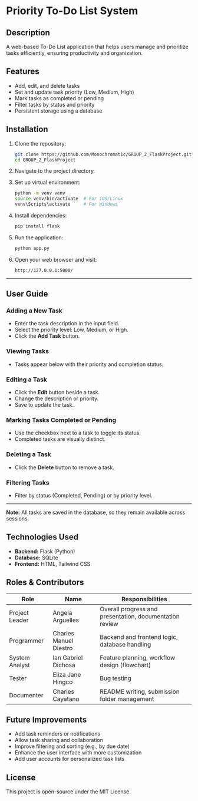 # Priority To-Do List System

## Description
A web-based To-Do List application that helps users manage and prioritize tasks efficiently, ensuring productivity and organization.

## Features
- Add, edit, and delete tasks
- Set and update task priority (Low, Medium, High)
- Mark tasks as completed or pending
- Filter tasks by status and priority
- Persistent storage using a database

## Installation

1. Clone the repository:
    ```bash
    git clone https://github.com/Monochromat1c/GROUP_2_FlaskProject.git
    cd GROUP_2_FlaskProject
    ```

2. Navigate to the project directory.

3. Set up virtual environment:
    ```bash
    python -m venv venv
    source venv/bin/activate  # For iOS/Linux
    venv\Scripts\activate     # For Windows
    ```

4. Install dependencies:
    ```bash
    pip install flask
    ```

5. Run the application:
    ```bash
    python app.py
    ```

6. Open your web browser and visit:
    ```
    http://127.0.0.1:5000/
    ```

---

## User Guide

### Adding a New Task
- Enter the task description in the input field.
- Select the priority level: Low, Medium, or High.
- Click the **Add Task** button.

### Viewing Tasks
- Tasks appear below with their priority and completion status.

### Editing a Task
- Click the **Edit** button beside a task.
- Change the description or priority.
- Save to update the task.

### Marking Tasks Completed or Pending
- Use the checkbox next to a task to toggle its status.
- Completed tasks are visually distinct.

### Deleting a Task
- Click the **Delete** button to remove a task.

### Filtering Tasks
- Filter by status (Completed, Pending) or by priority level.

---

**Note:** All tasks are saved in the database, so they remain available across sessions.

## Technologies Used
- **Backend:** Flask (Python)
- **Database:** SQLite
- **Frontend:** HTML, Tailwind CSS

## Roles & Contributors
| **Role**        | **Name**              | **Responsibilities**                                     |
|-----------------|-----------------------|----------------------------------------------------------|
| Project Leader  | Angela Arguelles      | Overall progress and presentation, documentation review  |
| Programmer      | Charles Manuel Diestro| Backend and frontend logic, database handling            |
| System Analyst  | Ian Gabriel Dichosa   | Feature planning, workflow design (flowchart)            |
| Tester          | Eliza Jane Hingco     | Bug testing                                              |
| Documenter      | Charles Cayetano      | README writing, submission folder management             |

## Future Improvements
- Add task reminders or notifications
- Allow task sharing and collaboration
- Improve filtering and sorting (e.g., by due date)
- Enhance the user interface with more customization
- Add user accounts for personalized task lists

## License
This project is open-source under the MIT License.